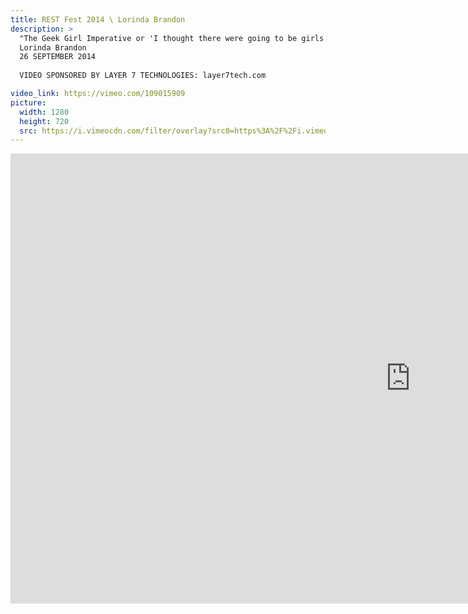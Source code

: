 ```yaml
---
title: REST Fest 2014 \ Lorinda Brandon
description: >
  "The Geek Girl Imperative or 'I thought there were going to be girls here.'"
  Lorinda Brandon
  26 SEPTEMBER 2014
  
  VIDEO SPONSORED BY LAYER 7 TECHNOLOGIES: layer7tech.com

video_link: https://vimeo.com/109015909
picture:
  width: 1280
  height: 720
  src: https://i.vimeocdn.com/filter/overlay?src0=https%3A%2F%2Fi.vimeocdn.com%2Fvideo%2F492904418_1280x720.jpg&src1=http%3A%2F%2Ff.vimeocdn.com%2Fp%2Fimages%2Fcrawler_play.png
---
```

<iframe src="https://player.vimeo.com/video/109015909?title=0&byline=0&portrait=0&badge=0&autopause=0&player_id=0" width="1280" height="720" frameborder="0" title="REST Fest 2014 \ Lorinda Brandon" webkitallowfullscreen mozallowfullscreen allowfullscreen></iframe>